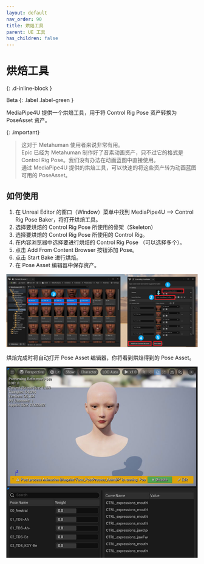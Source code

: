 ```yaml
---
layout: default
nav_order: 90
title: 烘焙工具
parent: UE 工具
has_children: false
---
```


# 烘焙工具
{: .d-inline-block }

Beta
{: .label .label-green }  

MediaPipe4U 提供一个烘焙工具，用于将 Control Rig Pose 资产转换为 PoseAsset 资产。

{: .important}
> 这对于 Metahuman 使用者来说非常有用。    
> Epic 已经为 Metahuman 制作好了音素动画资产，只不过它的格式是 Control Rig Pose。我们没有办法在动画蓝图中直接使用。   
> 通过 MediaPipe4U 提供的烘焙工具，可以快速的将这些资产转为动画蓝图可用的 PoseAsset。   


## 如何使用

1. 在 Unreal Editor 的窗口（Window）菜单中找到 MediaPipe4U --> Control Rig Pose Baker，将打开烘焙工具。
2. 选择要烘焙的 Control Rig Pose 所使用的骨架（Skeleton）
3. 选择要烘焙的 Control Rig Pose 所使用的 Control Rig。
4. 在内容浏览器中选择要进行烘焙的 Control Rig Pose （可以选择多个）。
5. 点击 Add From Content Browser 按钮添加 Pose。
6. 点击 Start Bake 进行烘焙。
7. 在 Pose Asset 编辑器中保存资产。

[![control rig baker](./images/control_rig_pose_baker.jpg "control rig baker")](./images/control_rig_pose_baker.jpg)


烘焙完成时将自动打开 Pose Asset 编辑器，你将看到烘焙得到的 Pose Asset。

[![control rig baker](./images/control_rig_pose_baker_result.jpg "control rig baker")](./images/control_rig_pose_baker_result.jpg)




